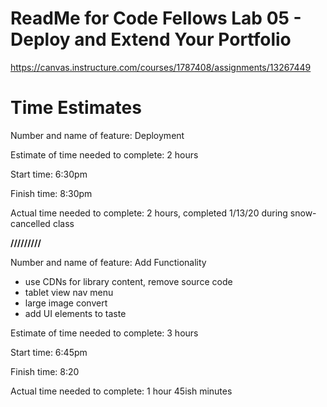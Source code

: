 # ReadMe for Code Fellows Lab 05 - Deploy and Extend Your Portfolio
https://canvas.instructure.com/courses/1787408/assignments/13267449

# Time Estimates

Number and name of feature: Deployment

Estimate of time needed to complete: 2 hours

Start time: 6:30pm

Finish time: 8:30pm

Actual time needed to complete: 2 hours, completed 1/13/20 during snow-cancelled class

**/////////**

Number and name of feature: Add Functionality
* use CDNs for library content, remove source code
* tablet view nav menu
* large image convert
* add UI elements to taste

Estimate of time needed to complete: 3 hours

Start time: 6:45pm

Finish time: 8:20

Actual time needed to complete: 1 hour 45ish minutes